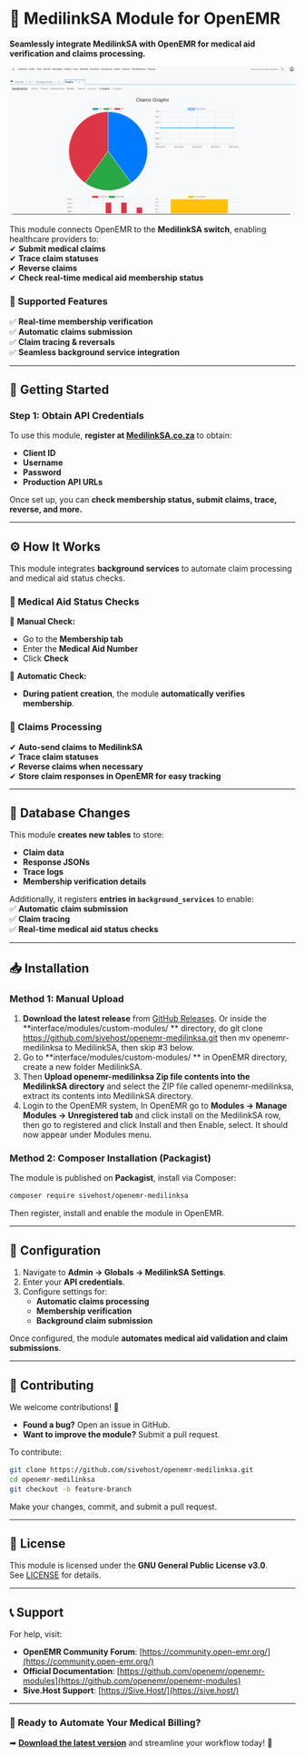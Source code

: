 # **📌 MedilinkSA Module for OpenEMR**
**Seamlessly integrate MedilinkSA with OpenEMR for medical aid verification and claims processing.**  

![Claim Status Graph](https://github.com/sivehost/openemr-medilinksa/blob/main/Graphs1.png?raw=true)


This module connects OpenEMR to the **MedilinkSA switch**, enabling healthcare providers to:  
✔ **Submit medical claims**  
✔ **Trace claim statuses**  
✔ **Reverse claims**  
✔ **Check real-time medical aid membership status**  

### **📡 Supported Features**
✅ **Real-time membership verification**  
✅ **Automatic claims submission**  
✅ **Claim tracing & reversals**  
✅ **Seamless background service integration**  

---

## **🚀 Getting Started**
### **Step 1: Obtain API Credentials**
To use this module, **register at [MedilinkSA.co.za](https://medilinksa.co.za)** to obtain:  
- **Client ID**
- **Username**
- **Password**
- **Production API URLs**

Once set up, you can **check membership status, submit claims, trace, reverse, and more.**  

---

## **⚙️ How It Works**
This module integrates **background services** to automate claim processing and medical aid status checks.

### **🏥 Medical Aid Status Checks**
🔹 **Manual Check:**  
- Go to the **Membership tab**  
- Enter the **Medical Aid Number**  
- Click **Check**

🔹 **Automatic Check:**  
- **During patient creation**, the module **automatically verifies membership**.

### **📨 Claims Processing**
✔ **Auto-send claims to MedilinkSA**  
✔ **Trace claim statuses**  
✔ **Reverse claims when necessary**  
✔ **Store claim responses in OpenEMR for easy tracking**  

---

## **📄 Database Changes**
This module **creates new tables** to store:
- **Claim data**
- **Response JSONs**
- **Trace logs**
- **Membership verification details**

Additionally, it registers **entries in `background_services`** to enable:  
✅ **Automatic claim submission**  
✅ **Claim tracing**  
✅ **Real-time medical aid status checks**  

---

## **📥 Installation**
### **Method 1: Manual Upload**
1. **Download the latest release** from [GitHub Releases](https://github.com/sivehost/openemr-medilinksa). Or inside the **interface/modules/custom-modules/ ** directory, do git clone https://github.com/sivehost/openemr-medilinksa.git then mv openemr-medilinksa to MedilinkSA, then skip #3 below.
2. Go to **interface/modules/custom-modules/ ** in OpenEMR directory, create a new folder MedilinkSA. 
3. Then **Upload openemr-medilinksa Zip file contents into the MedilinkSA directory** and select the ZIP file called openemr-medilinksa, extract its contents into MedilinkSA directory.
4. Login to the OpenEMR system, In OpenEMR go to  **Modules -> Manage Modules -> Unregistered tab** and click install on the MedilinkSA row, then go to registered and click Install and then Enable, select. It should now appear under Modules menu.

### **Method 2: Composer Installation (Packagist)**
The module is published on **Packagist**, install via Composer:
```bash
composer require sivehost/openemr-medilinksa
```
Then register, install and enable the module in OpenEMR.

---

## **🔧 Configuration**
1. Navigate to **Admin → Globals → MedilinkSA Settings**.
2. Enter your **API credentials**.
3. Configure settings for:
   - **Automatic claims processing**
   - **Membership verification**
   - **Background claim submission**  

Once configured, the module **automates medical aid validation and claim submissions**.

---

## **🤝 Contributing**
We welcome contributions! 🚀  
- **Found a bug?** Open an issue in GitHub.  
- **Want to improve the module?** Submit a pull request.  

To contribute:  
```bash
git clone https://github.com/sivehost/openemr-medilinksa.git
cd openemr-medilinksa
git checkout -b feature-branch
```
Make your changes, commit, and submit a pull request.

---

## **📜 License**
This module is licensed under the **GNU General Public License v3.0**.  
See [LICENSE](https://github.com/sivehost/openemr-medilinksa/blob/main/LICENSE) for details.

---

## **📞 Support**
For help, visit:  
- **OpenEMR Community Forum**: [https://community.open-emr.org/](https://community.open-emr.org/)  
- **Official Documentation**: [https://github.com/openemr/openemr-modules](https://github.com/openemr/openemr-modules)  
- **Sive.Host Support**: [https://Sive.Host/](https://sive.host/)
---

### **📢 Ready to Automate Your Medical Billing?**
➡ **[Download the latest version](https://github.com/sivehost/openemr-medilinksa/releases)** and streamline your workflow today! 🚀  
